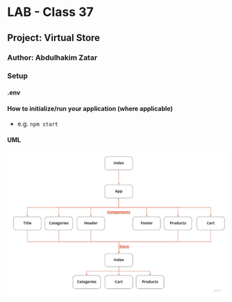 # LAB - Class 37

## Project: Virtual Store

### Author: Abdulhakim Zatar

### Setup

#### .env

#### How to initialize/run your application (where applicable)

- e.g. `npm start`

#### UML

![uml](./imgs/UML.jpg)
